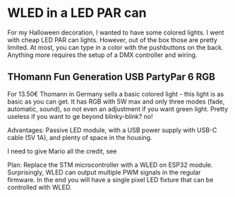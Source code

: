 # WLED in a LED PAR can 

For my Halloween decoration, I wanted to have some colored lights. 
I went with cheap LED PAR can lights.
However, out of the box those are pretty limited. 
At most, you can type in a color with the pushbuttons on the back.
Anything more requires the setup of a DMX controller and wiring.

## THomann Fun Generation USB PartyPar 6 RGB

For 13.50€ Thomann in Germany sells a basic colored light - this light is as basic as you can get. 
It has RGB with 5W max and only three modes (fade, automatic, sound), so not even an adjustment if you want green light.
Pretty useless if you want to ge beyond blinky-blink? no!

Advantages:
Passive LED module, with a USB power supply with USB-C cable (5V 1A), and plenty of space in the housing.

I need to give Mario all the credit, see [](https://protyposis.net/blog/rgb-led-party-spotlight-wled-upgrade/)

Plan:
Replace the STM microcontroller with a WLED on ESP32 module. Surprisingly, WLED can output multiple PWM signals in the regular firmware.
In the end you will have a single pixel LED fixture that can be controlled with WLED.


